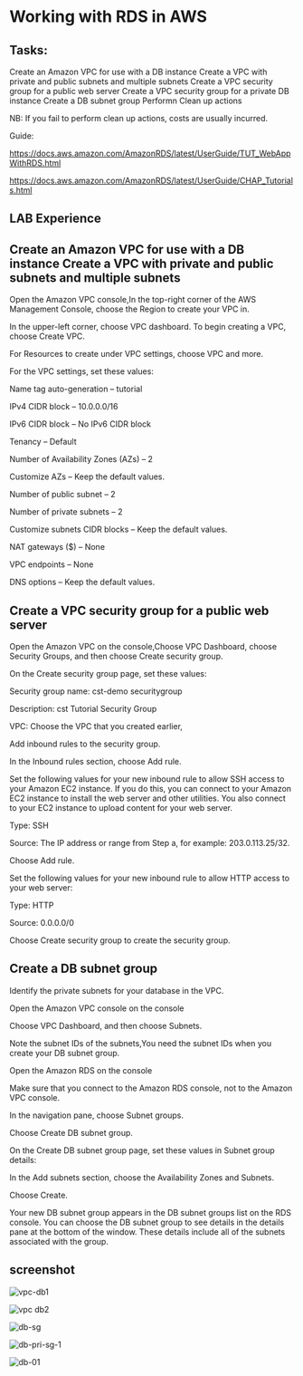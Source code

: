 # Working with RDS in AWS
## Tasks:

Create an Amazon VPC for use with a DB instance Create a VPC with private and public subnets and multiple subnets Create a VPC security group for a public web server Create a VPC security group for a private DB instance Create a DB subnet group Performn Clean up actions

NB: If you fail to perform clean up actions, costs are usually incurred.

Guide:

https://docs.aws.amazon.com/AmazonRDS/latest/UserGuide/TUT_WebAppWithRDS.html

https://docs.aws.amazon.com/AmazonRDS/latest/UserGuide/CHAP_Tutorials.html









## LAB Experience

## Create an Amazon VPC for use with a DB instance Create a VPC with private and public subnets and multiple subnets
Open the Amazon VPC console,In the top-right corner of the AWS Management Console, choose the Region to create your VPC in.

In the upper-left corner, choose VPC dashboard. To begin creating a VPC, choose Create VPC.

For Resources to create under VPC settings, choose VPC and more.

For the VPC settings, set these values:

Name tag auto-generation – tutorial

IPv4 CIDR block – 10.0.0.0/16

IPv6 CIDR block – No IPv6 CIDR block

Tenancy – Default

Number of Availability Zones (AZs) – 2

Customize AZs – Keep the default values.

Number of public subnet – 2

Number of private subnets – 2

Customize subnets CIDR blocks – Keep the default values.

NAT gateways ($) – None

VPC endpoints – None

DNS options – Keep the default values.

## Create a VPC security group for a public web server

Open the Amazon VPC on the console,Choose VPC Dashboard, choose Security Groups, and then choose Create security group.

On the Create security group page, set these values:

Security group name: cst-demo securitygroup

Description: cst Tutorial Security Group

VPC: Choose the VPC that you created earlier, 

Add inbound rules to the security group.

In the Inbound rules section, choose Add rule.

Set the following values for your new inbound rule to allow SSH access to your Amazon EC2 instance. If you do this, you can connect to your Amazon EC2 instance to install the web server and other utilities. You also connect to your EC2 instance to upload content for your web server.

Type: SSH

Source: The IP address or range from Step a, for example: 203.0.113.25/32.

Choose Add rule.

Set the following values for your new inbound rule to allow HTTP access to your web server:

Type: HTTP

Source: 0.0.0.0/0

Choose Create security group to create the security group.


## Create a DB subnet group

Identify the private subnets for your database in the VPC.

Open the Amazon VPC console on the console

Choose VPC Dashboard, and then choose Subnets.

Note the subnet IDs of the subnets,You need the subnet IDs when you create your DB subnet group.

Open the Amazon RDS on the console

Make sure that you connect to the Amazon RDS console, not to the Amazon VPC console.

In the navigation pane, choose Subnet groups.

Choose Create DB subnet group.

On the Create DB subnet group page, set these values in Subnet group details:

In the Add subnets section, choose the Availability Zones and Subnets.


Choose Create.

Your new DB subnet group appears in the DB subnet groups list on the RDS console. You can choose the DB subnet group to see details in the details pane at the bottom of the window. These details include all of the subnets associated with the group.


## screenshot

![vpc-db1](https://github.com/DanielChris12/Cloud_DevOps_C4/assets/105374941/859aa3c9-369e-41e8-8300-9011ec01bc65)

![vpc db2](https://github.com/DanielChris12/Cloud_DevOps_C4/assets/105374941/36755edd-cdde-4ab6-a692-11ba2c51d4a6)

![db-sg](https://github.com/DanielChris12/Cloud_DevOps_C4/assets/105374941/d44c20ef-e661-41f3-ace7-260c8ef646a4)

![db-pri-sg-1](https://github.com/DanielChris12/Cloud_DevOps_C4/assets/105374941/a0b4be13-b2a0-4cc2-953f-5cb55042ba35)

![db-01](https://github.com/DanielChris12/Cloud_DevOps_C4/assets/105374941/1807672d-4e94-466e-9ceb-c2a48a62d382)





